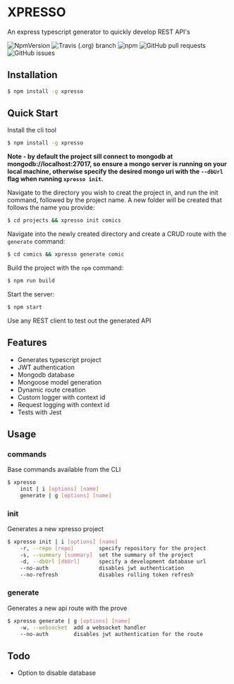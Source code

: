 # XPRESSO

An express typescript generator to quickly develop REST API's

![NpmVersion](https://img.shields.io/npm/v/xpresso.svg)
![Travis (.org) branch](https://img.shields.io/travis/chrispaulsantos/xpresso/develop.svg)
![npm](https://img.shields.io/npm/dt/xpresso.svg)
![GitHub pull requests](https://img.shields.io/github/issues-pr/chrispaulsantos/xpresso.svg)
![GitHub issues](https://img.shields.io/github/issues/chrispaulsantos/xpresso.svg)

## Installation
```bash
$ npm install -g xpresso
```

## Quick Start
Install the cli tool
```bash
$ npm install -g xpresso
```

**Note - by default the project sill connect to mongodb at mongodb://localhost:27017, so ensure a mongo server is running on your local machine, otherwise specify the desired mongo uri with the ``--dbUrl`` flag when running ``xpresso init``.**

Navigate to the directory you wish to creat the project in, and run the init command, followed by the project name. A new folder will be created that follows the name you provide:
```bash
$ cd projects && xpresso init comics
```

Navigate into the newly created directory and create a CRUD route with the ``generate`` command:
```bash
$ cd comics && xpresso generate comic
```

Build the project with the ```npm``` command:
```bash
$ npm run build
```

Start the server:
```bash
$ npm start
```

Use any REST client to test out the generated API

## Features
- Generates typescript project
- JWT authentication
- Mongodb database
- Mongoose model generation
- Dynamic route creation
- Custom logger with context id
- Request logging with context id
- Tests with Jest

## Usage

### commands
Base commands available from the CLI
```bash
$ xpresso
    init | i [options] [name]
    generate | g [options] [name]
```

### init
Generates a new xpresso project
```bash
$ xpresso init | i [options] [name]
    -r, --repo [repo]        specify repository for the project
    -s, --summary [summary]  set the summary of the project
    -d, --dbUrl [dbUrl]      specify a development database url
    --no-auth                disables jwt authentication
    --no-refresh             disables rolling token refresh
```

### generate
Generates a new api route with the prove
```bash
$ xpresso generate | g [options] [name]
    -w, --websocket  add a websocket handler
    --no-auth        disables jwt authentication for the route
```

## Todo
- Option to disable database